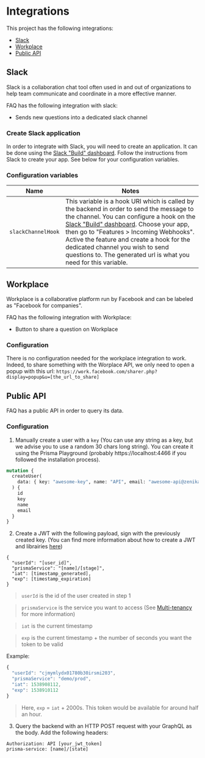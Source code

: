 # Integrations

This project has the following integrations:

- [Slack](#slack)
- [Workplace](#workplace)
- [Public API](#public-api)

## Slack

Slack is a collaboration chat tool often used in and out of organizations to help team communicate and coordinate in a more effective manner.

FAQ has the following integration with slack:

- Sends new questions into a dedicated slack channel

### Create Slack application

In order to integrate with Slack, you will need to create an application. It can be done using the [Slack "Build" dashboard](https://api.slack.com/). Follow the instructions from Slack to create your app. See below for your configuration variables.

### Configuration variables

| Name | Notes |
| -- | -- |
| `slackChannelHook` | This variable is a hook URI which is called by the backend in order to send the message to the channel. You can configure a hook on the [Slack "Build" dashboard](https://api.slack.com/). Choose your app, then go to "Features > Incoming Webhooks". Active the feature and create a hook for the dedicated channel you wish to send questions to. The generated url is what you need for this variable. |

## Workplace

Workplace is a collaborative platform run by Facebook and can be labeled as "Facebook for companies".

FAQ has the following integration with Workplace:

- Button to share a question on Workplace

### Configuration

There is no configuration needed for the workplace integration to work. Indeed, to share something with the Worplace API, we only need to open a popup with this url: `https://work.facebook.com/sharer.php?display=popup&u=[the_url_to_share]`

## Public API

FAQ has a public API in order to query its data.

### Configuration

1. Manually create a user with a `key` (You can use any string as a key, but we advise you to use a random 30 chars long string). You can create it using the Prisma Playground (probably https://localhost:4466 if you followed the installation process).

```graphql
mutation {
  createUser(
    data: { key: "awesome-key", name: "API", email: "awesome-api@zenika.com" }
  ) {
    id
    key
    name
    email
  }
}
```

2. Create a JWT with the following payload, sign with the previously created key. (You can find more information about how to create a JWT and librairies [here](https://jwt.io/))

```
{
  "userId": "[user_id]",
  "prismaService": "[name]/[stage]",
  "iat": [timestamp_generated],
  "exp": [timestamp_expiration]
}
```

> `userId` is the id of the user created in step 1

> `prismaService` is the service you want to access (See [Multi-tenancy](/docs/multi_tenancy.md) for more information)

> `iat` is the current timestamp

> `exp` is the current timestamp + the number of seconds you want the token to be valid

Example:

```js
{
  "userId": "cjmymlydx01780b30irsmi203",
  "prismaService": "demo/prod",
  "iat": 1538908112,
  "exp": 1538910112
}
```

> Here, `exp` = `iat` + 2000s. This token would be available for around half an hour.

3. Query the backend with an HTTP POST request with your GraphQL as the body. Add the following headers:

```
Authorization: API [your_jwt_token]
prisma-service: [name]/[state]
```

